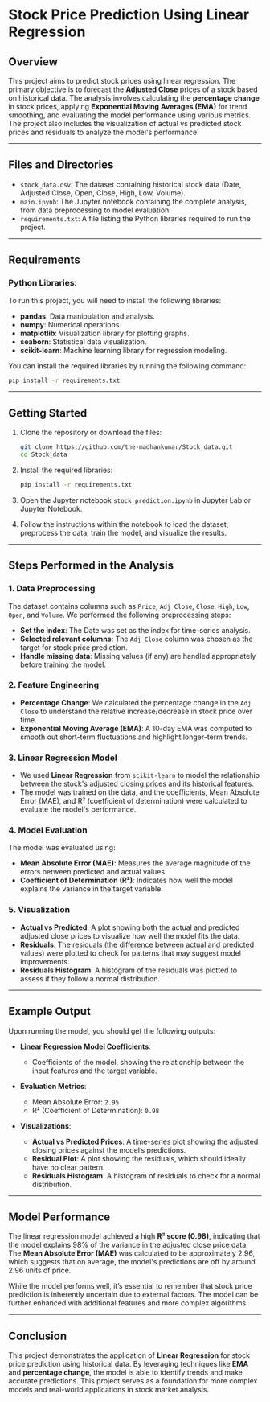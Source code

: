

# Stock Price Prediction Using Linear Regression

## Overview

This project aims to predict stock prices using linear regression. The primary objective is to forecast the **Adjusted Close** prices of a stock based on historical data. The analysis involves calculating the **percentage change** in stock prices, applying **Exponential Moving Averages (EMA)** for trend smoothing, and evaluating the model performance using various metrics. The project also includes the visualization of actual vs predicted stock prices and residuals to analyze the model's performance.

---

## Files and Directories

- `stock_data.csv`: The dataset containing historical stock data (Date, Adjusted Close, Open, Close, High, Low, Volume).
- `main.ipynb`: The Jupyter notebook containing the complete analysis, from data preprocessing to model evaluation.
- `requirements.txt`: A file listing the Python libraries required to run the project.

---

## Requirements

### Python Libraries:
To run this project, you will need to install the following libraries:

- **pandas**: Data manipulation and analysis.
- **numpy**: Numerical operations.
- **matplotlib**: Visualization library for plotting graphs.
- **seaborn**: Statistical data visualization.
- **scikit-learn**: Machine learning library for regression modeling.

You can install the required libraries by running the following command:

```bash
pip install -r requirements.txt
```

---

## Getting Started

1. Clone the repository or download the files:
   ```bash
   git clone https://github.com/the-madhankumar/Stock_data.git
   cd Stock_data
   ```

2. Install the required libraries:
   ```bash
   pip install -r requirements.txt
   ```

3. Open the Jupyter notebook `stock_prediction.ipynb` in Jupyter Lab or Jupyter Notebook.

4. Follow the instructions within the notebook to load the dataset, preprocess the data, train the model, and visualize the results.

---

## Steps Performed in the Analysis

### 1. **Data Preprocessing**

The dataset contains columns such as `Price`, `Adj Close`, `Close`, `High`, `Low`, `Open`, and `Volume`. We performed the following preprocessing steps:

- **Set the index**: The Date was set as the index for time-series analysis.
- **Selected relevant columns**: The `Adj Close` column was chosen as the target for stock price prediction.
- **Handle missing data**: Missing values (if any) are handled appropriately before training the model.

### 2. **Feature Engineering**

- **Percentage Change**: We calculated the percentage change in the `Adj Close` to understand the relative increase/decrease in stock price over time.
- **Exponential Moving Average (EMA)**: A 10-day EMA was computed to smooth out short-term fluctuations and highlight longer-term trends.

### 3. **Linear Regression Model**

- We used **Linear Regression** from `scikit-learn` to model the relationship between the stock's adjusted closing prices and its historical features.
- The model was trained on the data, and the coefficients, Mean Absolute Error (MAE), and R² (coefficient of determination) were calculated to evaluate the model's performance.

### 4. **Model Evaluation**

The model was evaluated using:
- **Mean Absolute Error (MAE)**: Measures the average magnitude of the errors between predicted and actual values.
- **Coefficient of Determination (R²)**: Indicates how well the model explains the variance in the target variable.

### 5. **Visualization**

- **Actual vs Predicted**: A plot showing both the actual and predicted adjusted close prices to visualize how well the model fits the data.
- **Residuals**: The residuals (the difference between actual and predicted values) were plotted to check for patterns that may suggest model improvements.
- **Residuals Histogram**: A histogram of the residuals was plotted to assess if they follow a normal distribution.

---

## Example Output

Upon running the model, you should get the following outputs:

- **Linear Regression Model Coefficients**: 
   - Coefficients of the model, showing the relationship between the input features and the target variable.
   
- **Evaluation Metrics**: 
   - Mean Absolute Error: `2.95`
   - R² (Coefficient of Determination): `0.98`

- **Visualizations**:
   - **Actual vs Predicted Prices**: A time-series plot showing the adjusted closing prices against the model’s predictions.
   - **Residual Plot**: A plot showing the residuals, which should ideally have no clear pattern.
   - **Residuals Histogram**: A histogram of residuals to check for a normal distribution.

---

## Model Performance

The linear regression model achieved a high **R² score (0.98)**, indicating that the model explains 98% of the variance in the adjusted close price data. The **Mean Absolute Error (MAE)** was calculated to be approximately 2.96, which suggests that on average, the model's predictions are off by around 2.96 units of price.

While the model performs well, it’s essential to remember that stock price prediction is inherently uncertain due to external factors. The model can be further enhanced with additional features and more complex algorithms.

---

## Conclusion

This project demonstrates the application of **Linear Regression** for stock price prediction using historical data. By leveraging techniques like **EMA** and **percentage change**, the model is able to identify trends and make accurate predictions. This project serves as a foundation for more complex models and real-world applications in stock market analysis.
